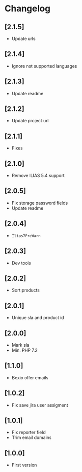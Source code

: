 # Changelog

## [2.1.5]
- Update urls

## [2.1.4]
- Ignore not supported languages

## [2.1.3]
- Update readme

## [2.1.2]
- Update project url

## [2.1.1]
- Fixes

## [2.1.0]
- Remove ILIAS 5.4 support

## [2.0.5]
- Fix storage password fields
- Update readme

## [2.0.4]
- `Ilias7PreWarn`

## [2.0.3]
- Dev tools

## [2.0.2]
- Sort products

## [2.0.1]
- Unique sla and product id

## [2.0.0]
- Mark sla
- Min. PHP 7.2

## [1.1.0]
- Bexio offer emails

## [1.0.2]
- Fix save jira user assigment

## [1.0.1]
- Fix reporter field
- Trim email domains

## [1.0.0]
- First version
